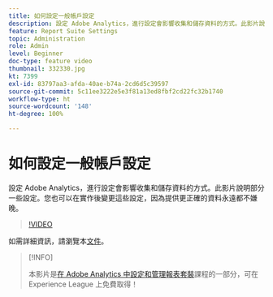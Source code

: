 ```yaml
---
title: 如何設定一般帳戶設定
description: 設定 Adobe Analytics，進行設定會影響收集和儲存資料的方式。此影片說明部分一些設定。您也可以在實作後變更這些設定，因為提供更正確的資料永遠都不嫌晚。
feature: Report Suite Settings
topic: Administration
role: Admin
level: Beginner
doc-type: feature video
thumbnail: 332330.jpg
kt: 7399
exl-id: 83797aa3-afda-40ae-b74a-2cd6d5c39597
source-git-commit: 5c11ee3222e5e3f81a13ed8fbf2cd22fc32b1740
workflow-type: ht
source-wordcount: '148'
ht-degree: 100%

---
```


# 如何設定一般帳戶設定

設定 Adobe Analytics，進行設定會影響收集和儲存資料的方式。此影片說明部分一些設定。您也可以在實作後變更這些設定，因為提供更正確的資料永遠都不嫌晚。

>[!VIDEO](https://video.tv.adobe.com/v/332330/?quality=12&learn=on)

如需詳細資訊，請瀏覽本[文件](https://experienceleague.adobe.com/docs/analytics/admin/admin-tools/general-acct-settings-admin.html?lang=zh-Hant#admin-tools)。

>[!INFO]
>
> 本影片是[在 Adobe Analytics 中設定和管理報表套裝](https://experienceleague.adobe.com/?recommended=Analytics-A-1-2021.1.administration)課程的一部分，可在 Experience League 上免費取得！